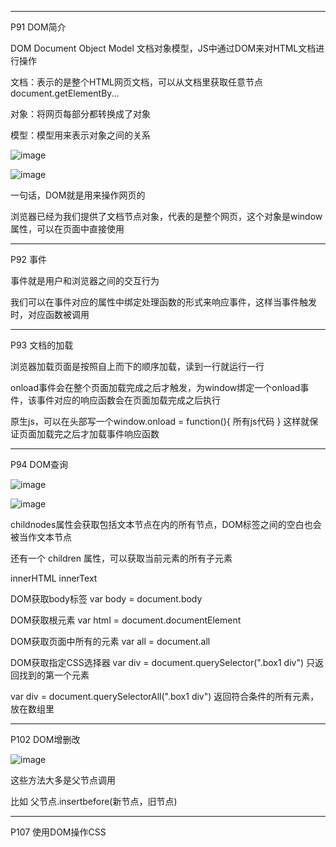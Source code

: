 -------
P91 DOM简介

DOM Document Object Model 文档对象模型，JS中通过DOM来对HTML文档进行操作

文档：表示的是整个HTML网页文档，可以从文档里获取任意节点 document.getElementBy...

对象：将网页每部分都转换成了对象

模型：模型用来表示对象之间的关系

![image](https://user-images.githubusercontent.com/55564937/128654863-b44f249e-32ff-4903-ac9a-0bde6bd5d239.png)

![image](https://user-images.githubusercontent.com/55564937/128654990-a281cfc9-5c0d-4bf7-9829-4e1fdbf06af9.png)

一句话，DOM就是用来操作网页的

浏览器已经为我们提供了文档节点对象，代表的是整个网页，这个对象是window属性，可以在页面中直接使用

-------
P92 事件

事件就是用户和浏览器之间的交互行为

我们可以在事件对应的属性中绑定处理函数的形式来响应事件，这样当事件触发时，对应函数被调用

-------
P93 文档的加载

浏览器加载页面是按照自上而下的顺序加载，读到一行就运行一行

onload事件会在整个页面加载完成之后才触发，为window绑定一个onload事件，该事件对应的响应函数会在页面加载完成之后执行

原生js，可以在头部写一个window.onload = function(){ 所有js代码 } 这样就保证页面加载完之后才加载事件响应函数

-------
P94 DOM查询

![image](https://user-images.githubusercontent.com/55564937/128669459-355158df-de5e-49ad-841a-3a343f745831.png)

![image](https://user-images.githubusercontent.com/55564937/128670891-63948f6c-0810-4ed2-adcb-cd0d0e1ca6b4.png)

childnodes属性会获取包括文本节点在内的所有节点，DOM标签之间的空白也会被当作文本节点

还有一个 children 属性，可以获取当前元素的所有子元素

innerHTML  innerText

DOM获取body标签 var body = document.body

DOM获取根元素 var html = document.documentElement

DOM获取页面中所有的元素 var all = document.all

DOM获取指定CSS选择器 var div = document.querySelector(".box1 div") 只返回找到的第一个元素

var div = document.querySelectorAll(".box1 div") 返回符合条件的所有元素，放在数组里

-------
P102 DOM增删改

![image](https://user-images.githubusercontent.com/55564937/128678017-316105f7-0fca-4ad4-ad08-30893b6740c8.png)

这些方法大多是父节点调用 

比如 父节点.insertbefore(新节点，旧节点)

-------
P107 使用DOM操作CSS































